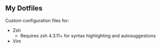 ## My Dotfiles

Custom configuration files for:
* Zsh
	* Requires zsh 4.3.11+ for syntax highlighting and autosuggestions
* Vim
